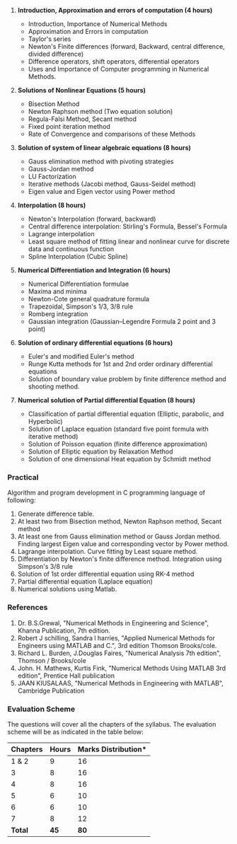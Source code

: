 1. **Introduction, Approximation and errors of computation (4 hours)**
    * Introduction, Importance of Numerical Methods
    * Approximation and Errors in computation
    * Taylor's series
    * Newton's Finite differences (forward, Backward, central difference, divided difference)
    * Difference operators, shift operators, differential operators
    * Uses and Importance of Computer programming in Numerical Methods.

2. **Solutions of Nonlinear Equations (5 hours)**
    * Bisection Method
    * Newton Raphson method (Two equation solution)
    * Regula-Falsi Method, Secant method
    * Fixed point iteration method
    * Rate of Convergence and comparisons of these Methods

3. **Solution of system of linear algebraic equations (8 hours)**
    * Gauss elimination method with pivoting strategies
    * Gauss-Jordan method
    * LU Factorization
    * Iterative methods (Jacobi method, Gauss-Seidel method)
    * Eigen value and Eigen vector using Power method

4. **Interpolation (8 hours)**
    * Newton's Interpolation (forward, backward)
    * Central difference interpolation: Stirling's Formula, Bessel's Formula
    * Lagrange interpolation
    * Least square method of fitting linear and nonlinear curve for discrete data and continuous function
    * Spline Interpolation (Cubic Spline)

5. **Numerical Differentiation and Integration (6 hours)**
    * Numerical Differentiation formulae
    * Maxima and minima
    * Newton-Cote general quadrature formula
    * Trapezoidal, Simpson's 1/3, 3/8 rule
    * Romberg integration
    * Gaussian integration (Gaussian–Legendre Formula 2 point and 3 point)

6. **Solution of ordinary differential equations (6 hours)**
    * Euler's and modified Euler's method
    * Runge Kutta methods for 1st and 2nd order ordinary differential equations
    * Solution of boundary value problem by finite difference method and shooting method.

7. **Numerical solution of Partial differential Equation (8 hours)**
    * Classification of partial differential equation (Elliptic, parabolic, and Hyperbolic)
    * Solution of Laplace equation (standard five point formula with iterative method)
    * Solution of Poisson equation (finite difference approximation)
    * Solution of Elliptic equation by Relaxation Method
    * Solution of one dimensional Heat equation by Schmidt method

### Practical

Algorithm and program development in C programming language of following:

1. Generate difference table.
2. At least two from Bisection method, Newton Raphson method, Secant method
3. At least one from Gauss elimination method or Gauss Jordan method. Finding largest Eigen value and corresponding vector by Power method.
4. Lagrange interpolation. Curve fitting by Least square method.
5. Differentiation by Newton's finite difference method. Integration using Simpson's 3/8 rule
6. Solution of 1st order differential equation using RK-4 method
7. Partial differential equation (Laplace equation)
8. Numerical solutions using Matlab.

### References

1. Dr. B.S.Grewal, "Numerical Methods in Engineering and Science", Khanna Publication, 7th edition.
2. Robert J schilling, Sandra l harries, "Applied Numerical Methods for Engineers using MATLAB and C.", 3rd edition Thomson Brooks/cole.
3. Richard L. Burden, J.Douglas Faires, "Numerical Analysis 7th edition", Thomson / Brooks/cole
4. John. H. Mathews, Kurtis Fink, "Numerical Methods Using MATLAB 3rd edition", Prentice Hall publication
5. JAAN KIUSALAAS, "Numerical Methods in Engineering with MATLAB", Cambridge Publication

### Evaluation Scheme

The questions will cover all the chapters of the syllabus. The evaluation scheme will be as indicated in the table below:

| Chapters  | Hours  | Marks Distribution* |
| --------- | ------ | ------------------- |
| 1 & 2     | 9      | 16                  |
| 3         | 8      | 16                  |
| 4         | 8      | 16                  |
| 5         | 6      | 10                  |
| 6         | 6      | 10                  |
| 7         | 8      | 12                  |
| **Total** | **45** | **80**              |

